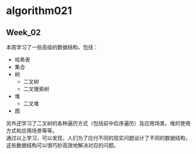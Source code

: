 # algorithm021
## Week_02

本周学习了一些高级的数据结构，包括：
* 哈希表
* 集合
* 树
    * 二叉树
    * 二叉搜索树
* 堆
    * 二叉堆
* 图
    
另外还学习了二叉树的各种遍历方式（包括前中后序遍历）及应用场景。堆的使用方式和应用场景等等。  
通过以上学习，可以发现，人们为了应付不同的现实问题设计了不同的数据结构，这些数据结构可以很巧妙高效地解决对应的问题。